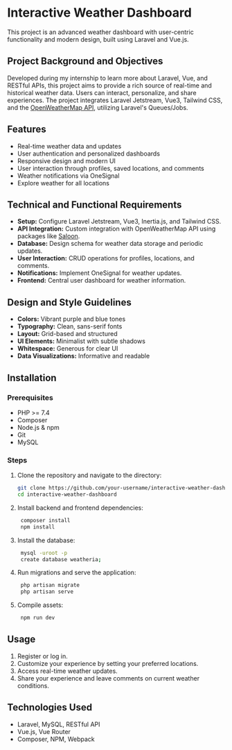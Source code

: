 # Interactive Weather Dashboard

This project is an advanced weather dashboard with user-centric functionality and modern design, built using Laravel and Vue.js.

## Project Background and Objectives

Developed during my internship to learn more about Laravel, Vue, and RESTful APIs, this project aims to provide a rich source of real-time and historical weather data. Users can interact, personalize, and share experiences. The project integrates Laravel Jetstream, Vue3, Tailwind CSS, and the [OpenWeatherMap API](https://openweathermap.org/api/one-call-3), utilizing Laravel's Queues/Jobs.

## Features

- Real-time weather data and updates
- User authentication and personalized dashboards
- Responsive design and modern UI
- User interaction through profiles, saved locations, and comments
- Weather notifications via OneSignal
- Explore weather for all locations

## Technical and Functional Requirements

- **Setup:** Configure Laravel Jetstream, Vue3, Inertia.js, and Tailwind CSS.
- **API Integration:** Custom integration with OpenWeatherMap API using packages like [Saloon](https://docs.saloon.dev/).
- **Database:** Design schema for weather data storage and periodic updates.
- **User Interaction:** CRUD operations for profiles, locations, and comments.
- **Notifications:** Implement OneSignal for weather updates.
- **Frontend:** Central user dashboard for weather information.

## Design and Style Guidelines

- **Colors:** Vibrant purple and blue tones
- **Typography:** Clean, sans-serif fonts
- **Layout:** Grid-based and structured
- **UI Elements:** Minimalist with subtle shadows
- **Whitespace:** Generous for clear UI
- **Data Visualizations:** Informative and readable

## Installation

### Prerequisites

- PHP >= 7.4
- Composer
- Node.js & npm
- Git
- MySQL

### Steps

1. Clone the repository and navigate to the directory:
   ```bash
   git clone https://github.com/your-username/interactive-weather-dashboard.git
   cd interactive-weather-dashboard
   ```
2. Install backend and frontend dependencies:
   ```bash
    composer install
    npm install
   ```
3. Install the database:
   ```bash
    mysql -uroot -p
    create database weatheria;
   ```
4. Run migrations and serve the application:
   ```bash
    php artisan migrate
    php artisan serve
   ```
5. Compile assets:
   ```bash
    npm run dev
   ```

## Usage

1. Register or log in.
2. Customize your experience by setting your preferred locations.
3. Access real-time weather updates.
4. Share your experience and leave comments on current weather conditions.

## Technologies Used

- Laravel, MySQL, RESTful API
- Vue.js, Vue Router
- Composer, NPM, Webpack
   
